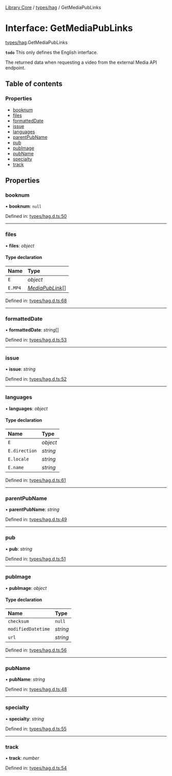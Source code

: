 [Library Core](../README.md) / [types/hag](../modules/types_hag.md) / GetMediaPubLinks

# Interface: GetMediaPubLinks

[types/hag](../modules/types_hag.md).GetMediaPubLinks

**`todo`** This only defines the English interface.

The returned data when requesting a video from the external Media API endpoint.

## Table of contents

### Properties

- [booknum](types_hag.getmediapublinks.md#booknum)
- [files](types_hag.getmediapublinks.md#files)
- [formattedDate](types_hag.getmediapublinks.md#formatteddate)
- [issue](types_hag.getmediapublinks.md#issue)
- [languages](types_hag.getmediapublinks.md#languages)
- [parentPubName](types_hag.getmediapublinks.md#parentpubname)
- [pub](types_hag.getmediapublinks.md#pub)
- [pubImage](types_hag.getmediapublinks.md#pubimage)
- [pubName](types_hag.getmediapublinks.md#pubname)
- [specialty](types_hag.getmediapublinks.md#specialty)
- [track](types_hag.getmediapublinks.md#track)

## Properties

### booknum

• **booknum**: ``null``

Defined in: [types/hag.d.ts:50](https://github.com/BenShelton/library-api/blob/master/packages/core/types/hag.d.ts#L50)

___

### files

• **files**: *object*

#### Type declaration

| Name | Type |
| :------ | :------ |
| `E` | *object* |
| `E.MP4` | [*MediaPubLink*](types_hag.mediapublink.md)[] |

Defined in: [types/hag.d.ts:68](https://github.com/BenShelton/library-api/blob/master/packages/core/types/hag.d.ts#L68)

___

### formattedDate

• **formattedDate**: *string*[]

Defined in: [types/hag.d.ts:53](https://github.com/BenShelton/library-api/blob/master/packages/core/types/hag.d.ts#L53)

___

### issue

• **issue**: *string*

Defined in: [types/hag.d.ts:52](https://github.com/BenShelton/library-api/blob/master/packages/core/types/hag.d.ts#L52)

___

### languages

• **languages**: *object*

#### Type declaration

| Name | Type |
| :------ | :------ |
| `E` | *object* |
| `E.direction` | *string* |
| `E.locale` | *string* |
| `E.name` | *string* |

Defined in: [types/hag.d.ts:61](https://github.com/BenShelton/library-api/blob/master/packages/core/types/hag.d.ts#L61)

___

### parentPubName

• **parentPubName**: *string*

Defined in: [types/hag.d.ts:49](https://github.com/BenShelton/library-api/blob/master/packages/core/types/hag.d.ts#L49)

___

### pub

• **pub**: *string*

Defined in: [types/hag.d.ts:51](https://github.com/BenShelton/library-api/blob/master/packages/core/types/hag.d.ts#L51)

___

### pubImage

• **pubImage**: *object*

#### Type declaration

| Name | Type |
| :------ | :------ |
| `checksum` | ``null`` |
| `modifiedDatetime` | *string* |
| `url` | *string* |

Defined in: [types/hag.d.ts:56](https://github.com/BenShelton/library-api/blob/master/packages/core/types/hag.d.ts#L56)

___

### pubName

• **pubName**: *string*

Defined in: [types/hag.d.ts:48](https://github.com/BenShelton/library-api/blob/master/packages/core/types/hag.d.ts#L48)

___

### specialty

• **specialty**: *string*

Defined in: [types/hag.d.ts:55](https://github.com/BenShelton/library-api/blob/master/packages/core/types/hag.d.ts#L55)

___

### track

• **track**: *number*

Defined in: [types/hag.d.ts:54](https://github.com/BenShelton/library-api/blob/master/packages/core/types/hag.d.ts#L54)
